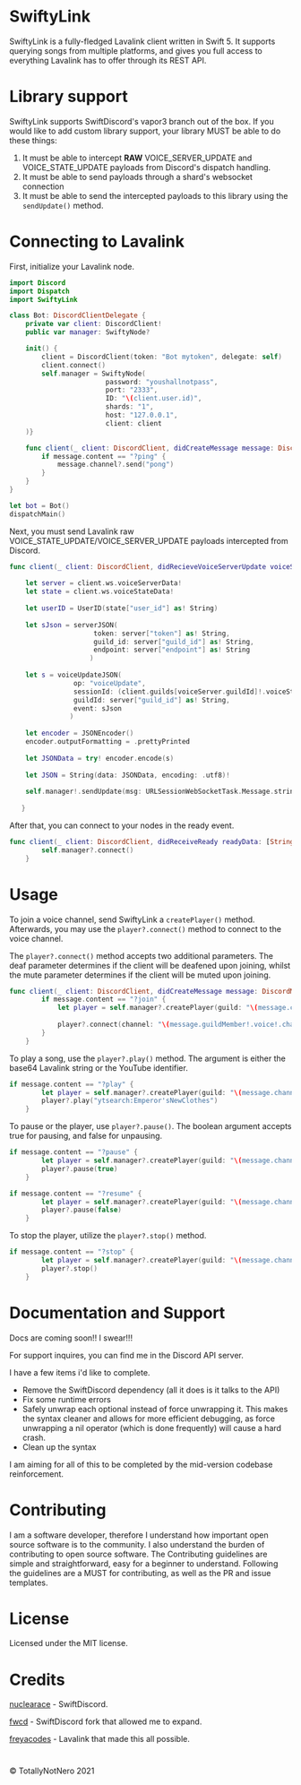 # SwiftyLink

SwiftyLink is a fully-fledged Lavalink client written in Swift 5. It supports querying songs from multiple platforms, and gives you full access to everything Lavalink has to offer through its REST API.

# Library support

SwiftyLink supports SwiftDiscord's vapor3 branch out of the box. If you would like to add custom library support, your library MUST be able to do these things:
1. It must be able to intercept **RAW** VOICE_SERVER_UPDATE and VOICE_STATE_UPDATE payloads from Discord's dispatch handling.
2. It must be able to send payloads through a shard's websocket connection
3. It must be able to send the intercepted payloads to this library using the ```sendUpdate()``` method.

# Connecting to Lavalink
First, initialize your Lavalink node. 
```swift
import Discord
import Dispatch
import SwiftyLink

class Bot: DiscordClientDelegate {
    private var client: DiscordClient!
    public var manager: SwiftyNode?

    init() {
        client = DiscordClient(token: "Bot mytoken", delegate: self)
        client.connect()
        self.manager = SwiftyNode(
                        password: "youshallnotpass", 
                        port: "2333", 
                        ID: "\(client.user.id)", 
                        shards: "1", 
                        host: "127.0.0.1", 
                        client: client
    )}

    func client(_ client: DiscordClient, didCreateMessage message: DiscordMessage) {
        if message.content == "?ping" {
            message.channel?.send("pong")
        }
    }
}

let bot = Bot()
dispatchMain()
```

Next, you must send Lavalink raw VOICE_STATE_UPDATE/VOICE_SERVER_UPDATE payloads intercepted from Discord.
```swift
func client(_ client: DiscordClient, didRecieveVoiceServerUpdate voiceServer: DiscordVoiceServerInformation) {
        
    let server = client.ws.voiceServerData!
    let state = client.ws.voiceStateData!
        
    let userID = UserID(state["user_id"] as! String)
        
    let sJson = serverJSON(
                     token: server["token"] as! String, 
                     guild_id: server["guild_id"] as! String, 
                     endpoint: server["endpoint"] as! String
                    )
        
    let s = voiceUpdateJSON(
                op: "voiceUpdate", 
                sessionId: (client.guilds[voiceServer.guildId]!.voiceStates[userID!])!.sessionId, 
                guildId: server["guild_id"] as! String,
                event: sJson
               )
        
    let encoder = JSONEncoder()
    encoder.outputFormatting = .prettyPrinted
        
    let JSONData = try! encoder.encode(s)
        
    let JSON = String(data: JSONData, encoding: .utf8)!
        
    self.manager!.sendUpdate(msg: URLSessionWebSocketTask.Message.string(JSON))
        
   }
```
After that, you can connect to your nodes in the ready event.
```swift
func client(_ client: DiscordClient, didReceiveReady readyData: [String : Any]) {
        self.manager?.connect()
    }
```
# Usage
To join a voice channel, send SwiftyLink a `createPlayer()` method. Afterwards, you may use the `player?.connect()` method to connect to the voice channel.

The `player?.connect()` method accepts two additional parameters. The deaf parameter determines if the client will be deafened upon joining, whilst the mute parameter determines if the client will be muted upon joining.
```swift
func client(_ client: DiscordClient, didCreateMessage message: DiscordMessage) {
        if message.content == "?join" {
            let player = self.manager?.createPlayer(guild: "\(message.channel!.guild!.id)")
        
            player?.connect(channel: "\(message.guildMember!.voice!.channelId)", deaf: true, mute: false)
        }
    }
```
To play a song, use the `player?.play()` method. The argument is either the base64 Lavalink string or the YouTube identifier.
```swift
if message.content == "?play" {
        let player = self.manager?.createPlayer(guild: "\(message.channel!.guild!.id)")
        player?.play("ytsearch:Emperor'sNewClothes")
    }
```
To pause or the player, use `player?.pause()`. The boolean argument accepts true for pausing, and false for unpausing.
```swift
if message.content == "?pause" {
        let player = self.manager?.createPlayer(guild: "\(message.channel!.guild!.id)")
        player?.pause(true)
    }
```
```swift
if message.content == "?resume" {
        let player = self.manager?.createPlayer(guild: "\(message.channel!.guild!.id)")
        player?.pause(false)
    }
```
To stop the player, utilize the `player?.stop()` method.
```swift
if message.content == "?stop" {
        let player = self.manager?.createPlayer(guild: "\(message.channel!.guild!.id)")
        player?.stop()
    }
```
# Documentation and Support
Docs are coming soon!! I swear!!!

For support inquires, you can find me in the Discord API server.

I have a few items i'd like to complete.
- Remove the SwiftDiscord dependency (all it does is it talks to the API)
- Fix some runtime errors
- Safely unwrap each optional instead of force unwrapping it. This makes the syntax cleaner and allows for more efficient debugging, as force unwrapping a nil operator (which is done frequently) will cause a hard crash.
- Clean up the syntax

I am aiming for all of this to be completed by the mid-version codebase reinforcement.

# Contributing
I am a software developer, therefore I understand how important open source software is to the community. I also understand the burden of contributing to open source software. The Contributing guidelines are simple and straightforward, easy for a beginner to understand. Following the guidelines are a MUST for contributing, as well as the PR and issue templates.

# License
Licensed under the MIT license.

# Credits
[nuclearace](https://github.com/nuclearace) - SwiftDiscord.

[fwcd](https://github.com/fwcd) - SwiftDiscord fork that allowed me to expand.

[freyacodes](https://github.com/freyacodes) - Lavalink that made this all possible.

#
© TotallyNotNero 2021
